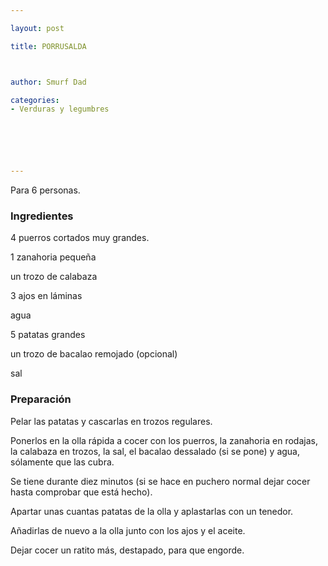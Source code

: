 ```yaml
---

layout: post

title: PORRUSALDA



author: Smurf Dad

categories:
- Verduras y legumbres






---
```


Para 6 personas.

<h3>Ingredientes</h3>

4 puerros cortados muy grandes.

1 zanahoria pequeña

un trozo de calabaza

3 ajos en láminas

agua

5 patatas grandes

un trozo de bacalao remojado (opcional)

sal

<h3>Preparación</h3>

Pelar las patatas y cascarlas en trozos regulares.

Ponerlos en la olla rápida a cocer con los puerros, la zanahoria en rodajas, la calabaza en trozos, la sal, el bacalao dessalado (si se pone) y agua, sólamente que las cubra.

Se tiene durante diez minutos (si se hace en puchero normal dejar cocer hasta comprobar que está hecho).

Apartar unas cuantas patatas de la olla y aplastarlas con un tenedor.

Añadirlas de nuevo a la olla junto con los ajos y el aceite.

Dejar cocer un ratito más, destapado, para que engorde.